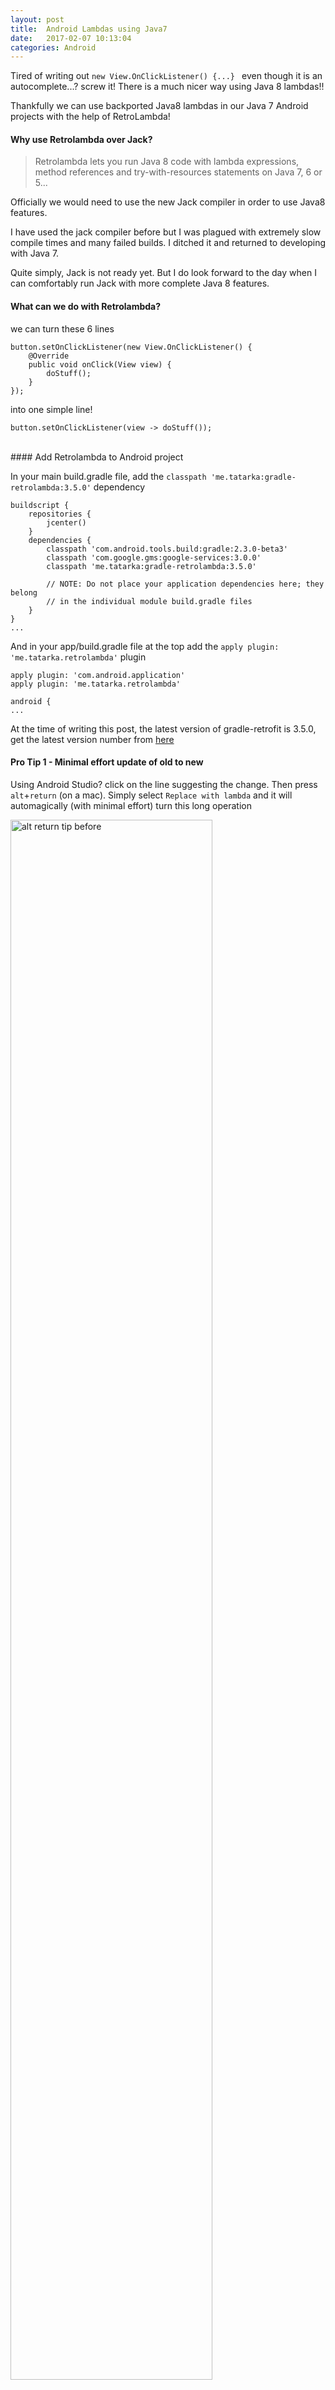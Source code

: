 ```yaml
---
layout: post
title:  Android Lambdas using Java7
date:   2017-02-07 10:13:04
categories: Android
---
```


Tired of writing out `new View.OnClickListener() {...} ` even though it is an autocomplete...? screw it! There is a much nicer way using Java 8 lambdas!!

Thankfully we can use backported Java8 lambdas in our Java 7 Android projects with the help of RetroLambda!

#### Why use Retrolambda over Jack?

> Retrolambda lets you run Java 8 code with lambda expressions, method references and try-with-resources statements on Java 7, 6 or 5...

Officially we would need to use the new Jack compiler in order to use Java8 features.

I have used the jack compiler before but I was plagued with extremely slow compile times and many failed builds. I ditched it and returned to developing with Java 7.

Quite simply, Jack is not ready yet. But I do look forward to the day when I can comfortably run Jack with more complete Java 8 features.

#### What can we do with Retrolambda?

we can turn these 6 lines
```language=java
button.setOnClickListener(new View.OnClickListener() {
    @Override
    public void onClick(View view) {
        doStuff();
    }
});
```

into one simple line!
```language=java
button.setOnClickListener(view -> doStuff());
```
<br>
#### Add Retrolambda to Android project

In your main build.gradle file, add the `classpath 'me.tatarka:gradle-retrolambda:3.5.0'` dependency
```language=groovy
buildscript {
    repositories {
        jcenter()
    }
    dependencies {
        classpath 'com.android.tools.build:gradle:2.3.0-beta3'
        classpath 'com.google.gms:google-services:3.0.0'
        classpath 'me.tatarka:gradle-retrolambda:3.5.0'

        // NOTE: Do not place your application dependencies here; they belong
        // in the individual module build.gradle files
    }
}
...
```

And in your app/build.gradle file at the top add the `apply plugin: 'me.tatarka.retrolambda'` plugin
```language=groovy
apply plugin: 'com.android.application'
apply plugin: 'me.tatarka.retrolambda'

android {
...
```

At the time of writing this post, the latest version of gradle-retrofit is 3.5.0, get the latest version number from [here](https://github.com/evant/gradle-retrolambda/releases)

#### Pro Tip 1 - Minimal effort update of old to new

Using Android Studio? click on the line suggesting the change. Then press `alt`+`return` (on a mac). Simply select `Replace with lambda` and it will automagically (with minimal effort) turn this long operation

<img src="https://static.mononz.net/ghost/content/retrolambda/alt-return-before.png" alt="alt return tip before" style="width:80%">

into this short and sweet operation!

<img src="https://static.mononz.net/ghost/content/retrolambda/alt-return-after.png" alt="alt return tip after" style="width:80%">

####Pro Tip 2 - Even less effort!

In Android studio, click on the `Analyze` Tab then `Run inspection by name...`, type in something like *can be replace with lambda* and run the `Anonymous type can be replaced with lamba` inspection.

<img src="https://static.mononz.net/ghost/content/retrolambda/inspection.png" alt="run inspection by name" style="width:80%">

Check the Inspection results and quickly go through each result and `alt`+`enter` them all as specified above. Done and Dusted nice and quick!
